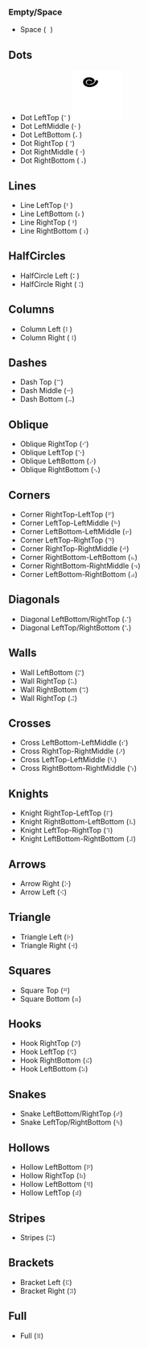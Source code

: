 ### Empty/Space
 - Space (`⠀`)

## Dots
 - Dot LeftTop (`⠁`) <img src="./images/gestures/dot/LeftTop.png" width="100" height="100">
 - Dot LeftMiddle (`⠂`)
 - Dot LeftBottom (`⠄`)
 - Dot RightTop (`⠈`)
 - Dot RightMiddle (`⠐`)
 - Dot RightBottom (`⠠`)

## Lines
 - Line LeftTop (`⠃`)
 - Line LeftBottom (`⠆`)
 - Line RightTop (`⠘`)
 - Line RightBottom (`⠰`)

## HalfCircles
 - HalfCircle Left (`⠅`)
 - HalfCircle Right (`⠨`)

## Columns
 - Column Left (`⠇`)
 - Column Right (`⠸`)

## Dashes
 - Dash Top (`⠉`)
 - Dash Middle (`⠒`)
 - Dash Bottom (`⠤`)

## Oblique
 - Oblique RightTop (`⠊`)
 - Oblique LeftTop (`⠑`)
 - Oblique LeftBottom (`⠔`)
 - Oblique RightBottom (`⠢`)

## Corners
 - Corner RightTop-LeftTop (`⠋`)
 - Corner LeftTop-LeftMiddle (`⠓`)
 - Corner LeftBottom-LeftMiddle (`⠖`)
 - Corner LeftTop-RightTop (`⠙`)
 - Corner RightTop-RightMiddle (`⠚`)
 - Corner RightBottom-LeftBottom (`⠦`)
 - Corner RightBottom-RightMiddle (`⠲`)
 - Corner LeftBottom-RightBottom (`⠴`)

## Diagonals
 - Diagonal LeftBottom/RightTop (`⠌`)
 - Diagonal LeftTop/RightBottom (`⠡`)

## Walls
 - Wall LeftBottom (`⠍`)
 - Wall RightTop (`⠥`)
 - Wall RightBottom (`⠩`)
 - Wall RightTop (`⠬`)

## Crosses
 - Cross LeftBottom-LeftMiddle (`⠎`)
 - Cross RightTop-RightMiddle (`⠜`)
 - Cross LeftTop-LeftMiddle (`⠣`)
 - Cross RightBottom-RightMiddle (`⠱`)

## Knights
 - Knight RightTop-LeftTop (`⠏`)
 - Knight RightBottom-LeftBottom (`⠧`)
 - Knight LeftTop-RightTop (`⠹`)
 - Knight LeftBottom-RightBottom (`⠼`)

## Arrows
 - Arrow Right (`⠕`)
 - Arrow Left (`⠪`)

## Triangle
 - Triangle Left (`⠗`)
 - Triangle Right (`⠺`)

## Squares
 - Square Top (`⠛`)
 - Square Bottom (`⠶`)

## Hooks
 - Hook RightTop (`⠝`)
 - Hook LeftTop (`⠫`)
 - Hook RightBottom (`⠮`)
 - Hook LeftBottom (`⠵`)

## Snakes
 - Snake LeftBottom/RightTop (`⠞`)
 - Snake LeftTop/RightBottom (`⠳`)

## Hollows
 - Hollow LeftBottom (`⠟`)
 - Hollow RightTop (`⠷`)
 - Hollow LeftBottom (`⠻`)
 - Hollow LeftTop (`⠾`)

## Stripes
 - Stripes (`⠭`)

## Brackets
 - Bracket Left (`⠯`)
 - Bracket Right (`⠽`)

## Full
 - Full (`⠿`)
